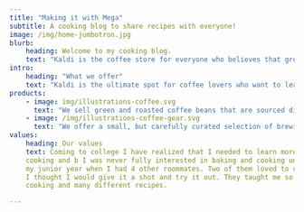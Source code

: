 ```yaml
---
title: "Making it with Mega"
subtitle: A cooking blog to share recipes with everyone!
image: /img/home-jumbotron.jpg
blurb:
    heading: Welcome to my cooking blog.
    text: "Kaldi is the coffee store for everyone who believes that great coffee shouldn't just taste good, it should do good too. We source all of our beans directly from small scale sustainable farmers and make sure part of the profits are reinvested in their communities."
intro:
    heading: "What we offer"
    text: "Kaldi is the ultimate spot for coffee lovers who want to learn about their java’s origin and support the farmers that grew it. We take coffee production, roasting and brewing seriously and we’re glad to pass that knowledge to anyone."
products:
    - image: img/illustrations-coffee.svg
      text: "We sell green and roasted coffee beans that are sourced directly from independent farmers and farm cooperatives. We’re proud to offer a variety of coffee beans grown with great care for the environment and local communities. Check our post or contact us directly for current availability."
    - image: /img/illustrations-coffee-gear.svg
      text: "We offer a small, but carefully curated selection of brewing gear and tools for every taste and experience level. No matter if you roast your own beans or just bought your first french press, you’ll find a gadget to fall in love with in our shop."
values:
    heading: Our values
    text: Coming to college I have realized that I needed to learn more about
    cooking and b I was never fully interested in baking and cooking until
    my junior year when I had 4 other roommates. Two of them loved to cook, so
    I thought I would give it a shot and try it out. They taught me so much about
    cooking and many different recipes.

---
```

